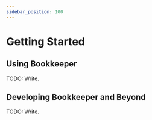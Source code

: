 ```yaml
---
sidebar_position: 100
---
```


# Getting Started

## Using Bookkeeper

TODO: Write.

## Developing Bookkeeper and Beyond

TODO: Write.
